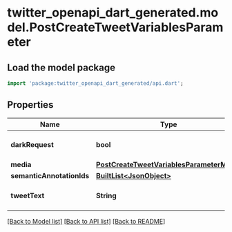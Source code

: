 # twitter_openapi_dart_generated.model.PostCreateTweetVariablesParameter

## Load the model package
```dart
import 'package:twitter_openapi_dart_generated/api.dart';
```

## Properties
Name | Type | Description | Notes
------------ | ------------- | ------------- | -------------
**darkRequest** | **bool** |  | [default to false]
**media** | [**PostCreateTweetVariablesParameterMedia**](PostCreateTweetVariablesParameterMedia.md) |  | 
**semanticAnnotationIds** | [**BuiltList&lt;JsonObject&gt;**](JsonObject.md) |  | 
**tweetText** | **String** |  | [default to 'test']

[[Back to Model list]](../README.md#documentation-for-models) [[Back to API list]](../README.md#documentation-for-api-endpoints) [[Back to README]](../README.md)



